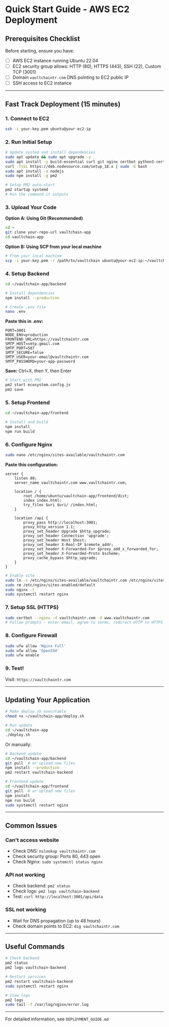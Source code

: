 # Quick Start Guide - AWS EC2 Deployment

## Prerequisites Checklist

Before starting, ensure you have:
- [ ] AWS EC2 instance running Ubuntu 22.04
- [ ] EC2 security group allows: HTTP (80), HTTPS (443), SSH (22), Custom TCP (3001)
- [ ] Domain `vaultchaintr.com` DNS pointing to EC2 public IP
- [ ] SSH access to EC2 instance

---

## Fast Track Deployment (15 minutes)

### 1. Connect to EC2
```bash
ssh -i your-key.pem ubuntu@your-ec2-ip
```

### 2. Run Initial Setup
```bash
# Update system and install dependencies
sudo apt update && sudo apt upgrade -y
sudo apt install -y build-essential curl git nginx certbot python3-certbot-nginx
curl -fsSL https://deb.nodesource.com/setup_18.x | sudo -E bash -
sudo apt install -y nodejs
sudo npm install -g pm2

# Setup PM2 auto-start
pm2 startup systemd
# Run the command it outputs
```

### 3. Upload Your Code

**Option A: Using Git (Recommended)**
```bash
cd ~
git clone your-repo-url vaultchain-app
cd vaultchain-app
```

**Option B: Using SCP from your local machine**
```bash
# From your local machine
scp -i your-key.pem -r /path/to/vaultchain ubuntu@your-ec2-ip:~/vaultchain-app
```

### 4. Setup Backend
```bash
cd ~/vaultchain-app/backend

# Install dependencies
npm install --production

# Create .env file
nano .env
```

**Paste this in .env:**
```env
PORT=3001
NODE_ENV=production
FRONTEND_URL=https://vaultchaintr.com
SMTP_HOST=smtp.gmail.com
SMTP_PORT=587
SMTP_SECURE=false
SMTP_USER=your-email@vaultchaintr.com
SMTP_PASSWORD=your-app-password
```

**Save:** Ctrl+X, then Y, then Enter

```bash
# Start with PM2
pm2 start ecosystem.config.js
pm2 save
```

### 5. Setup Frontend
```bash
cd ~/vaultchain-app/frontend

# Install and build
npm install
npm run build
```

### 6. Configure Nginx
```bash
sudo nano /etc/nginx/sites-available/vaultchaintr.com
```

**Paste this configuration:**
```nginx
server {
    listen 80;
    server_name vaultchaintr.com www.vaultchaintr.com;

    location / {
        root /home/ubuntu/vaultchain-app/frontend/dist;
        index index.html;
        try_files $uri $uri/ /index.html;
    }

    location /api {
        proxy_pass http://localhost:3001;
        proxy_http_version 1.1;
        proxy_set_header Upgrade $http_upgrade;
        proxy_set_header Connection 'upgrade';
        proxy_set_header Host $host;
        proxy_set_header X-Real-IP $remote_addr;
        proxy_set_header X-Forwarded-For $proxy_add_x_forwarded_for;
        proxy_set_header X-Forwarded-Proto $scheme;
        proxy_cache_bypass $http_upgrade;
    }
}
```

```bash
# Enable site
sudo ln -s /etc/nginx/sites-available/vaultchaintr.com /etc/nginx/sites-enabled/
sudo rm /etc/nginx/sites-enabled/default
sudo nginx -t
sudo systemctl restart nginx
```

### 7. Setup SSL (HTTPS)
```bash
sudo certbot --nginx -d vaultchaintr.com -d www.vaultchaintr.com
# Follow prompts - enter email, agree to terms, redirect HTTP to HTTPS
```

### 8. Configure Firewall
```bash
sudo ufw allow 'Nginx Full'
sudo ufw allow 'OpenSSH'
sudo ufw enable
```

### 9. Test!
Visit: `https://vaultchaintr.com`

---

## Updating Your Application

```bash
# Make deploy.sh executable
chmod +x ~/vaultchain-app/deploy.sh

# Run update
cd ~/vaultchain-app
./deploy.sh
```

Or manually:
```bash
# Backend update
cd ~/vaultchain-app/backend
git pull  # or upload new files
npm install --production
pm2 restart vaultchain-backend

# Frontend update
cd ~/vaultchain-app/frontend
git pull  # or upload new files
npm install
npm run build
sudo systemctl restart nginx
```

---

## Common Issues

### Can't access website
- Check DNS: `nslookup vaultchaintr.com`
- Check security group: Ports 80, 443 open
- Check Nginx: `sudo systemctl status nginx`

### API not working
- Check backend: `pm2 status`
- Check logs: `pm2 logs vaultchain-backend`
- Test: `curl http://localhost:3001/api/data`

### SSL not working
- Wait for DNS propagation (up to 48 hours)
- Check domain points to EC2: `dig vaultchaintr.com`

---

## Useful Commands

```bash
# Check backend
pm2 status
pm2 logs vaultchain-backend

# Restart services
pm2 restart vaultchain-backend
sudo systemctl restart nginx

# View logs
pm2 logs
sudo tail -f /var/log/nginx/error.log
```

---

For detailed information, see `DEPLOYMENT_GUIDE.md`

